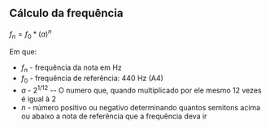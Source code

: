 ## Cálculo da frequência

$`f_n = f_0 * (a)^n`$

Em que:

- $f_n$ - frequência da nota em Hz
- $f_0$ - frequência de referência: 440 Hz (A4)
- $a$ - $2^{1/12}$ -- O numero que, quando multiplicado por ele mesmo 12 vezes é igual à 2
- $n$ - número positivo ou negativo determinando quantos semitons acima ou abaixo a nota de referência que a frequência deva ir
